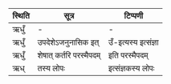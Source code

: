 | स्थिति | सूत्र | टिप्पणी |
| ----- | ------- | ------ |
| ऋधुँ | - | - |
| ऋधुँ | उपदेशेऽजनुनासिक इत् | उँ-इत्यस्य इत्संज्ञा |
| ऋधुँ | शेषात् कर्तरि परस्मैपदम् | इति परस्मैपदम् |
| ऋध् | तस्य लोपः | इत्संज्ञकस्य लोपः |
